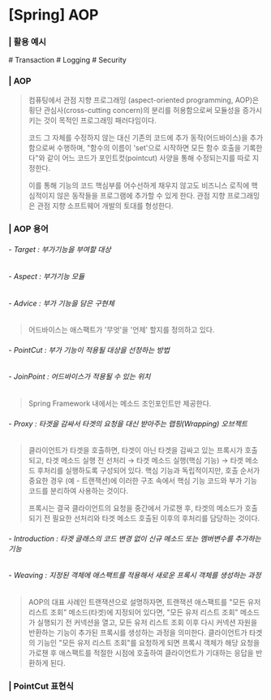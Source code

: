 # [Spring] AOP 

### | 활용 예시 

\# Transaction \# Logging \# Security 

### | AOP 

> 컴퓨팅에서 관점 지향 프로그래밍 (aspect-oriented programming, AOP)은 횡단 관심사(cross-cutting concern)의 분리를 허용함으로써 모듈성을 증가시키는 것이 목적인 프로그래밍 패러다임이다. 
>
> 코드 그 자체를 수정하지 않는 대신 기존의 코드에 추가 동작(어드바이스)을 추가함으로써 수행하며, "함수의 이름이 'set'으로 시작하면 모든 함수 호출을 기록한다"와 같이 어느 코드가 포인트컷(pointcut) 사양을 통해 수정되는지를 따로 지정한다. 
>
> 이를 통해 기능의 코드 핵심부를 어수선하게 채우지 않고도 비즈니스 로직에 핵심적이지 않은 동작들을 프로그램에 추가할 수 있게 한다. 관점 지향 프로그래밍은 관점 지향 소프트웨어 개발의 토대를 형성한다.



### | AOP 용어 

###### - Target : 부가기능을 부여할 대상 

###### - Aspect : 부가기능 모듈 

###### - Advice : 부가 기능을 담은 구현체 

> 어드바이스는 애스팩트가 '무엇'을 '언제' 할지를 정의하고 있다.

###### - PointCut : 부가 기능이 적용될 대상을 선정하는 방법

###### - JoinPoint : 어드바이스가 적용될 수 있는 위치 

> Spring Framework 내에서는 메소드 조인포인트만 제공한다. 

###### - Proxy : 타겟을 감싸서 타겟의 요청을 대신 받아주는 랩핑(Wrapping) 오브젝트 

> 클라이언트가 타겟을 호출하면, 타겟이 아닌 타겟을 감싸고 있는 프록시가 호출되고, 타겟 메소드 실행 전 선처리 → 타겟 메소드 실행(핵심 기능) → 타겟 메소드 후처리를 실행하도록 구성되어 있다. 핵심 기능과 독립적이지만, 호출 순서가 중요한 경우 (예 - 트랜잭션)에 이러한 구조 속에서 핵심 기능 코드와 부가 기능 코드를 분리하여 사용하는 것이다. 
>
> 프록시는 결국 클라이언트의 요청을 중간에서 가로챈 후, 타겟의 메소드가 호출되기 전 필요한 선처리와 타겟 메소드 호출된 이후의 후처리를 담당하는 것이다. 

###### - Introduction : 타겟 글래스의 코드 변경 없이 신규 메소드 또는 멤버변수를 추가하는 기능 

###### - Weaving : 지정된 객체에 애스팩트를 적용해서 새로운 프록시 객체를 생성하는 과정 

> AOP의 대표 사례인 트랜잭션으로 설명하자면, 트랜잭션 애스팩트를 "모든 유저 리스트 조회" 메소드(타겟)에 지정되어 있다면, "모든 유저 리스트 조회" 메소드가 실행되기 전 커넥션을 열고, 모든 유저 리스트 조회 이후 다시 커넥션 자원을 반환하는 기능이 추가된 프록시를 생성하는 과정을 의미한다. 클라이언트가 타겟의 기능인 "모든 유저 리스트 조회"를 요청하게 되면 프록시 객체가 해당 요청을 가로챈 후 애스팩트를 적절한 시점에 호출하여 클라이언트가 기대하는 응답을 반환하게 된다.

### | PointCut 표현식 

